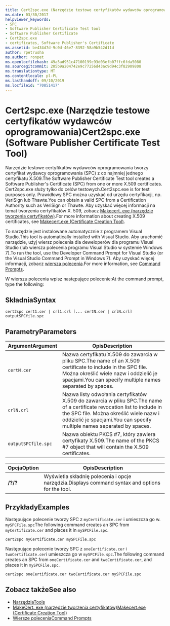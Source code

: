 ```yaml
---
title: Cert2spc.exe (Narzędzie testowe certyfikatów wydawców oprogramowania)
ms.date: 03/30/2017
helpviewer_keywords:
- SPC
- Software Publisher Certificate Test tool
- Software Publisher Certificate
- Cert2spc.exe
- certificates, Software Publisher's Certificate
ms.assetid: be434d7d-9c0d-46e7-8392-58a9b542d11d
author: rpetrusha
ms.author: ronpet
ms.openlocfilehash: 49a5ad951c47100199c93d03efb07ffc6fda5080
ms.sourcegitcommit: 205b9a204742e9c77256d43ac9d94c3f82909808
ms.translationtype: MT
ms.contentlocale: pl-PL
ms.lasthandoff: 09/10/2019
ms.locfileid: "70851417"
---
```

# <a name="cert2spcexe-software-publisher-certificate-test-tool"></a><span data-ttu-id="3cdfb-102">Cert2spc.exe (Narzędzie testowe certyfikatów wydawców oprogramowania)</span><span class="sxs-lookup"><span data-stu-id="3cdfb-102">Cert2spc.exe (Software Publisher Certificate Test Tool)</span></span>
<span data-ttu-id="3cdfb-103">Narzędzie testowe certyfikatów wydawców oprogramowania tworzy certyfikat wydawcy oprogramowania (SPC) z co najmniej jednego certyfikatu X.509.</span><span class="sxs-lookup"><span data-stu-id="3cdfb-103">The Software Publisher Certificate Test tool creates a Software Publisher's Certificate (SPC) from one or more X.509 certificates.</span></span> <span data-ttu-id="3cdfb-104">Cert2spc.exe służy tylko do celów testowych.</span><span class="sxs-lookup"><span data-stu-id="3cdfb-104">Cert2spc.exe is for test purposes only.</span></span> <span data-ttu-id="3cdfb-105">Prawidłowy SPC można uzyskać od urzędu certyfikacji, np. VeriSign lub Thawte.</span><span class="sxs-lookup"><span data-stu-id="3cdfb-105">You can obtain a valid SPC from a Certification Authority such as VeriSign or Thawte.</span></span> <span data-ttu-id="3cdfb-106">Aby uzyskać więcej informacji na temat tworzenia certyfikatów X. 509, zobacz [Makecert. exe (narzędzie tworzenia certyfikatów)](/windows/desktop/SecCrypto/makecert).</span><span class="sxs-lookup"><span data-stu-id="3cdfb-106">For more information about creating X.509 certificates, see [Makecert.exe (Certificate Creation Tool)](/windows/desktop/SecCrypto/makecert).</span></span>  
  
 <span data-ttu-id="3cdfb-107">To narzędzie jest instalowane automatycznie z programem Visual Studio.</span><span class="sxs-lookup"><span data-stu-id="3cdfb-107">This tool is automatically installed with Visual Studio.</span></span> <span data-ttu-id="3cdfb-108">Aby uruchomić narzędzie, użyj wiersz polecenia dla deweloperów dla programu Visual Studio (lub wiersza polecenia programu Visual Studio w systemie Windows 7).</span><span class="sxs-lookup"><span data-stu-id="3cdfb-108">To run the tool, use the Developer Command Prompt for Visual Studio (or the Visual Studio Command Prompt in Windows 7).</span></span> <span data-ttu-id="3cdfb-109">Aby uzyskać więcej informacji, zobacz [wiersza polecenia](../../../docs/framework/tools/developer-command-prompt-for-vs.md).</span><span class="sxs-lookup"><span data-stu-id="3cdfb-109">For more information, see [Command Prompts](../../../docs/framework/tools/developer-command-prompt-for-vs.md).</span></span>  
  
 <span data-ttu-id="3cdfb-110">W wierszu polecenia wpisz następujące polecenie:</span><span class="sxs-lookup"><span data-stu-id="3cdfb-110">At the command prompt, type the following:</span></span>  
  
## <a name="syntax"></a><span data-ttu-id="3cdfb-111">Składnia</span><span class="sxs-lookup"><span data-stu-id="3cdfb-111">Syntax</span></span>  
  
```console  
cert2spc cert1.cer | crl1.crl [... certN.cer | crlN.crl] outputSPCfile.spc  
```  
  
## <a name="parameters"></a><span data-ttu-id="3cdfb-112">Parametry</span><span class="sxs-lookup"><span data-stu-id="3cdfb-112">Parameters</span></span>  
  
|<span data-ttu-id="3cdfb-113">Argument</span><span class="sxs-lookup"><span data-stu-id="3cdfb-113">Argument</span></span>|<span data-ttu-id="3cdfb-114">Opis</span><span class="sxs-lookup"><span data-stu-id="3cdfb-114">Description</span></span>|  
|--------------|-----------------|  
|`certN.cer`|<span data-ttu-id="3cdfb-115">Nazwa certyfikatu X.509 do zawarcia w pliku SPC.</span><span class="sxs-lookup"><span data-stu-id="3cdfb-115">The name of an X.509 certificate to include in the SPC file.</span></span> <span data-ttu-id="3cdfb-116">Można określić wiele nazw i oddzielić je spacjami.</span><span class="sxs-lookup"><span data-stu-id="3cdfb-116">You can specify multiple names separated by spaces.</span></span>|  
|`crlN.crl`|<span data-ttu-id="3cdfb-117">Nazwa listy odwołania certyfikatów X.509 do zawarcia w pliku SPC.</span><span class="sxs-lookup"><span data-stu-id="3cdfb-117">The name of a certificate revocation list to include in the SPC file.</span></span> <span data-ttu-id="3cdfb-118">Można określić wiele nazw i oddzielić je spacjami.</span><span class="sxs-lookup"><span data-stu-id="3cdfb-118">You can specify multiple names separated by spaces.</span></span>|  
|`outputSPCfile.spc`|<span data-ttu-id="3cdfb-119">Nazwa obiektu PKCS #7, który zawiera certyfikaty X.509.</span><span class="sxs-lookup"><span data-stu-id="3cdfb-119">The name of the PKCS #7 object that will contain the X.509 certificates.</span></span>|  
  
|<span data-ttu-id="3cdfb-120">Opcja</span><span class="sxs-lookup"><span data-stu-id="3cdfb-120">Option</span></span>|<span data-ttu-id="3cdfb-121">Opis</span><span class="sxs-lookup"><span data-stu-id="3cdfb-121">Description</span></span>|  
|------------|-----------------|  
|<span data-ttu-id="3cdfb-122">**/?**</span><span class="sxs-lookup"><span data-stu-id="3cdfb-122">**/?**</span></span>|<span data-ttu-id="3cdfb-123">Wyświetla składnię polecenia i opcje narzędzia.</span><span class="sxs-lookup"><span data-stu-id="3cdfb-123">Displays command syntax and options for the tool.</span></span>|  
  
## <a name="examples"></a><span data-ttu-id="3cdfb-124">Przykłady</span><span class="sxs-lookup"><span data-stu-id="3cdfb-124">Examples</span></span>  
 <span data-ttu-id="3cdfb-125">Następujące polecenie tworzy SPC z `myCertificate.cer` i umieszcza go w. `mySPCFile.spc`</span><span class="sxs-lookup"><span data-stu-id="3cdfb-125">The following command creates an SPC from `myCertificate.cer` and places it in `mySPCFile.spc`.</span></span>  
  
```console
cert2spc myCertificate.cer mySPCFile.spc  
```  
  
 <span data-ttu-id="3cdfb-126">Następujące polecenie tworzy SPC z `oneCertificate.cer` i `twoCertificate.cer`i umieszcza go w `mySPCFile.spc`.</span><span class="sxs-lookup"><span data-stu-id="3cdfb-126">The following command creates an SPC from `oneCertificate.cer` and `twoCertificate.cer`, and places it in `mySPCFile.spc`.</span></span>  
  
```console
cert2spc oneCertificate.cer twoCertificate.cer mySPCFile.spc  
```  
  
## <a name="see-also"></a><span data-ttu-id="3cdfb-127">Zobacz także</span><span class="sxs-lookup"><span data-stu-id="3cdfb-127">See also</span></span>

- [<span data-ttu-id="3cdfb-128">Narzędzia</span><span class="sxs-lookup"><span data-stu-id="3cdfb-128">Tools</span></span>](../../../docs/framework/tools/index.md)
- [<span data-ttu-id="3cdfb-129">MakeCert. exe (narzędzie tworzenia certyfikatów)</span><span class="sxs-lookup"><span data-stu-id="3cdfb-129">Makecert.exe (Certificate Creation Tool)</span></span>](/windows/desktop/SecCrypto/makecert)
- [<span data-ttu-id="3cdfb-130">Wiersze polecenia</span><span class="sxs-lookup"><span data-stu-id="3cdfb-130">Command Prompts</span></span>](../../../docs/framework/tools/developer-command-prompt-for-vs.md)
